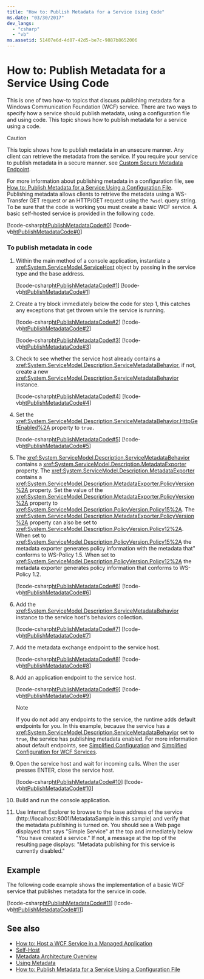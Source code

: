 ```yaml
---
title: "How to: Publish Metadata for a Service Using Code"
ms.date: "03/30/2017"
dev_langs: 
  - "csharp"
  - "vb"
ms.assetid: 51407e6d-4d87-42d5-be7c-9887b8652006
---
```

# How to: Publish Metadata for a Service Using Code
This is one of two how-to topics that discuss publishing metadata for a Windows Communication Foundation (WCF) service. There are two ways to specify how a service should publish metadata, using a configuration file and using code. This topic shows how to publish metadata for a service using a code.  
  
> [!CAUTION]
> This topic shows how to publish metadata in an unsecure manner. Any client can retrieve the metadata from the service. If you require your service to publish metadata in a secure manner. see [Custom Secure Metadata Endpoint](../../../../docs/framework/wcf/samples/custom-secure-metadata-endpoint.md).  
  
 For more information about publishing metadata in a configuration file, see [How to: Publish Metadata for a Service Using a Configuration File](../../../../docs/framework/wcf/feature-details/how-to-publish-metadata-for-a-service-using-a-configuration-file.md). Publishing metadata allows clients to retrieve the metadata using a WS-Transfer GET request or an HTTP/GET request using the `?wsdl` query string. To be sure that the code is working you must create a basic WCF service. A basic self-hosted service is provided in the following code.  
  
 [!code-csharp[htPublishMetadataCode#0](../../../../samples/snippets/csharp/VS_Snippets_CFX/htpublishmetadatacode/cs/program.cs#0)]
 [!code-vb[htPublishMetadataCode#0](../../../../samples/snippets/visualbasic/VS_Snippets_CFX/htpublishmetadatacode/vb/program.vb#0)]  
  
### To publish metadata in code  
  
1. Within the main method of a console application, instantiate a <xref:System.ServiceModel.ServiceHost> object by passing in the service type and the base address.  
  
     [!code-csharp[htPublishMetadataCode#1](../../../../samples/snippets/csharp/VS_Snippets_CFX/htpublishmetadatacode/cs/program.cs#1)]
     [!code-vb[htPublishMetadataCode#1](../../../../samples/snippets/visualbasic/VS_Snippets_CFX/htpublishmetadatacode/vb/program.vb#1)]  
  
2. Create a try block immediately below the code for step 1, this catches any exceptions that get thrown while the service is running.  
  
     [!code-csharp[htPublishMetadataCode#2](../../../../samples/snippets/csharp/VS_Snippets_CFX/htpublishmetadatacode/cs/program.cs#2)]
     [!code-vb[htPublishMetadataCode#2](../../../../samples/snippets/visualbasic/VS_Snippets_CFX/htpublishmetadatacode/vb/program.vb#2)]  
  
     [!code-csharp[htPublishMetadataCode#3](../../../../samples/snippets/csharp/VS_Snippets_CFX/htpublishmetadatacode/cs/program.cs#3)]
     [!code-vb[htPublishMetadataCode#3](../../../../samples/snippets/visualbasic/VS_Snippets_CFX/htpublishmetadatacode/vb/program.vb#3)]  
  
3. Check to see whether the service host already contains a <xref:System.ServiceModel.Description.ServiceMetadataBehavior>, if not, create a new <xref:System.ServiceModel.Description.ServiceMetadataBehavior> instance.  
  
     [!code-csharp[htPublishMetadataCode#4](../../../../samples/snippets/csharp/VS_Snippets_CFX/htpublishmetadatacode/cs/program.cs#4)]
     [!code-vb[htPublishMetadataCode#4](../../../../samples/snippets/visualbasic/VS_Snippets_CFX/htpublishmetadatacode/vb/program.vb#4)]  
  
4. Set the <xref:System.ServiceModel.Description.ServiceMetadataBehavior.HttpGetEnabled%2A> property to `true.`  
  
     [!code-csharp[htPublishMetadataCode#5](../../../../samples/snippets/csharp/VS_Snippets_CFX/htpublishmetadatacode/cs/program.cs#5)]
     [!code-vb[htPublishMetadataCode#5](../../../../samples/snippets/visualbasic/VS_Snippets_CFX/htpublishmetadatacode/vb/program.vb#5)]  
  
5. The <xref:System.ServiceModel.Description.ServiceMetadataBehavior> contains a <xref:System.ServiceModel.Description.MetadataExporter> property. The <xref:System.ServiceModel.Description.MetadataExporter> contains a <xref:System.ServiceModel.Description.MetadataExporter.PolicyVersion%2A> property. Set the value of the <xref:System.ServiceModel.Description.MetadataExporter.PolicyVersion%2A> property to <xref:System.ServiceModel.Description.PolicyVersion.Policy15%2A>. The <xref:System.ServiceModel.Description.MetadataExporter.PolicyVersion%2A> property can also be set to <xref:System.ServiceModel.Description.PolicyVersion.Policy12%2A>. When set to <xref:System.ServiceModel.Description.PolicyVersion.Policy15%2A> the metadata exporter generates policy information with the metadata that" conforms to WS-Policy 1.5. When set to <xref:System.ServiceModel.Description.PolicyVersion.Policy12%2A> the metadata exporter generates policy information that conforms to WS-Policy 1.2.  
  
     [!code-csharp[htPublishMetadataCode#6](../../../../samples/snippets/csharp/VS_Snippets_CFX/htpublishmetadatacode/cs/program.cs#6)]
     [!code-vb[htPublishMetadataCode#6](../../../../samples/snippets/visualbasic/VS_Snippets_CFX/htpublishmetadatacode/vb/program.vb#6)]  
  
6. Add the <xref:System.ServiceModel.Description.ServiceMetadataBehavior> instance to the service host's behaviors collection.  
  
     [!code-csharp[htPublishMetadataCode#7](../../../../samples/snippets/csharp/VS_Snippets_CFX/htpublishmetadatacode/cs/program.cs#7)]
     [!code-vb[htPublishMetadataCode#7](../../../../samples/snippets/visualbasic/VS_Snippets_CFX/htpublishmetadatacode/vb/program.vb#7)]  
  
7. Add the metadata exchange endpoint to the service host.  
  
     [!code-csharp[htPublishMetadataCode#8](../../../../samples/snippets/csharp/VS_Snippets_CFX/htpublishmetadatacode/cs/program.cs#8)]
     [!code-vb[htPublishMetadataCode#8](../../../../samples/snippets/visualbasic/VS_Snippets_CFX/htpublishmetadatacode/vb/program.vb#8)]  
  
8. Add an application endpoint to the service host.  
  
     [!code-csharp[htPublishMetadataCode#9](../../../../samples/snippets/csharp/VS_Snippets_CFX/htpublishmetadatacode/cs/program.cs#9)]
     [!code-vb[htPublishMetadataCode#9](../../../../samples/snippets/visualbasic/VS_Snippets_CFX/htpublishmetadatacode/vb/program.vb#9)]  
  
    > [!NOTE]
    > If you do not add any endpoints to the service, the runtime adds default endpoints for you. In this example, because the service has a <xref:System.ServiceModel.Description.ServiceMetadataBehavior> set to `true`, the service has publishing metadata enabled. For more information about default endpoints, see [Simplified Configuration](../../../../docs/framework/wcf/simplified-configuration.md) and [Simplified Configuration for WCF Services](../../../../docs/framework/wcf/samples/simplified-configuration-for-wcf-services.md).  
  
9. Open the service host and wait for incoming calls. When the user presses ENTER, close the service host.  
  
     [!code-csharp[htPublishMetadataCode#10](../../../../samples/snippets/csharp/VS_Snippets_CFX/htpublishmetadatacode/cs/program.cs#10)]
     [!code-vb[htPublishMetadataCode#10](../../../../samples/snippets/visualbasic/VS_Snippets_CFX/htpublishmetadatacode/vb/program.vb#10)]  
  
10. Build and run the console application.  
  
11. Use Internet Explorer to browse to the base address of the service (http://localhost:8001/MetadataSample in this sample) and verify that the metadata publishing is turned on. You should see a Web page displayed that says "Simple Service" at the top and immediately below "You have created a service." If not, a message at the top of the resulting page displays: "Metadata publishing for this service is currently disabled."  
  
## Example  
 The following code example shows the implementation of a basic WCF service that publishes metadata for the service in code.  
  
 [!code-csharp[htPublishMetadataCode#11](../../../../samples/snippets/csharp/VS_Snippets_CFX/htpublishmetadatacode/cs/program.cs#11)]
 [!code-vb[htPublishMetadataCode#11](../../../../samples/snippets/visualbasic/VS_Snippets_CFX/htpublishmetadatacode/vb/program.vb#11)]  
  
## See also

- [How to: Host a WCF Service in a Managed Application](../../../../docs/framework/wcf/how-to-host-a-wcf-service-in-a-managed-application.md)
- [Self-Host](../../../../docs/framework/wcf/samples/self-host.md)
- [Metadata Architecture Overview](../../../../docs/framework/wcf/feature-details/metadata-architecture-overview.md)
- [Using Metadata](../../../../docs/framework/wcf/feature-details/using-metadata.md)
- [How to: Publish Metadata for a Service Using a Configuration File](../../../../docs/framework/wcf/feature-details/how-to-publish-metadata-for-a-service-using-a-configuration-file.md)
